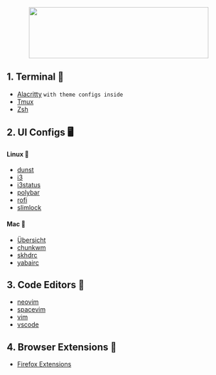 <p align="center">
    <img src="https://raw.githubusercontent.com/the-robot/dots/master/dotfiles.png" width="404" height="115">
</p>

## 1. Terminal 🚀

- [Alacritty](https://github.com/the-robot/dots/tree/master/terminals/alacritty) `with theme configs inside`
- [Tmux](https://github.com/the-robot/dots/blob/master/terminals/tmux)
- [Zsh](https://github.com/the-robot/dots/blob/master/terminals/.zshrc)

## 2. UI Configs 🖥️

#### Linux 🐧

- [dunst](https://github.com/the-robot/dots/tree/master/ui/dunst)
- [i3](https://github.com/the-robot/dots/tree/master/ui/i3)
- [i3status](https://github.com/the-robot/dots/tree/master/ui/i3status)
- [polybar](https://github.com/the-robot/dots/tree/master/ui/polybar)
- [rofi](https://github.com/the-robot/dots/tree/master/ui/rofi)
- [slimlock](https://github.com/the-robot/dots/tree/master/ui/slim)

#### Mac 🍎

- [Übersicht](https://github.com/the-robot/dots/tree/master/ui/Ubersicht/)
- [chunkwm](https://github.com/the-robot/dots/blob/master/ui/.chunkwmrc)
- [skhdrc](https://github.com/the-robot/dots/blob/master/ui/.skhdrc)
- [yabairc](https://github.com/the-robot/dots/blob/master/ui/.yabairc)

## 3. Code Editors 📒

- [neovim](https://github.com/the-robot/dots/tree/master/vi/nvim)
- [spacevim](https://github.com/the-robot/dots/tree/master/vi/spacevim)
- [vim](https://github.com/the-robot/dots/blob/master/vi/vimrc)
- [vscode](https://github.com/the-robot/dots/blob/master/vscode)

## 4. Browser Extensions 🦊

- [Firefox Extensions](https://github.com/the-robot/dots/wiki/Useful-Firefox-Extensions)
